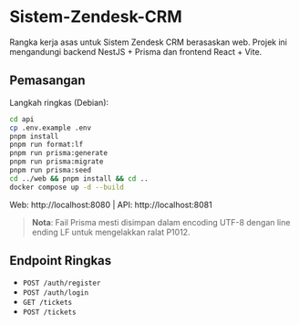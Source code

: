 # Sistem-Zendesk-CRM

Rangka kerja asas untuk Sistem Zendesk CRM berasaskan web. Projek ini mengandungi backend NestJS + Prisma dan frontend React + Vite.

## Pemasangan

Langkah ringkas (Debian):

```bash
cd api
cp .env.example .env
pnpm install
pnpm run format:lf
pnpm run prisma:generate
pnpm run prisma:migrate
pnpm run prisma:seed
cd ../web && pnpm install && cd ..
docker compose up -d --build
```

Web: http://localhost:8080  |  API: http://localhost:8081

> **Nota**: Fail Prisma mesti disimpan dalam encoding UTF-8 dengan line ending LF untuk mengelakkan ralat P1012.

## Endpoint Ringkas

- `POST /auth/register`
- `POST /auth/login`
- `GET /tickets`
- `POST /tickets`

